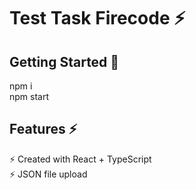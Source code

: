 # Test Task Firecode ⚡️

## Getting Started 🚀

npm i\
npm start

## Features ⚡️

⚡️ Created with React + TypeScript\
⚡️ JSON file upload
